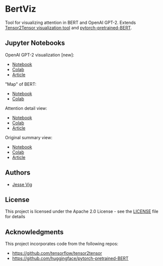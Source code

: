 # BertViz

Tool for visualizing attention in BERT and OpenAI GPT-2. Extends [Tensor2Tensor visualization tool](https://github.com/tensorflow/tensor2tensor/tree/master/tensor2tensor/visualization)  and [pytorch-pretrained-BERT](https://github.com/huggingface/pytorch-pretrained-BERT).

## Jupyter Notebooks

OpenAI GPT-2 visualization [new]:
 * [Notebook](https://github.com/jessevig/bertviz/blob/master/bertviz_map_gpt2.ipynb)
* [Colab](https://colab.research.google.com/drive/1RL5JYIUaVrSsyPDxyn6wBZn6W4JRnNoH)
* [Article](https://towardsdatascience.com/openai-gpt-2-understanding-language-generation-through-visualization-8252f683b2f8
)


"Map" of BERT:
 * [Notebook](https://github.com/jessevig/bertviz/blob/master/bertviz_map.ipynb)
* [Colab](https://colab.research.google.com/drive/1OmKa1PHPt5fzGmxstDObn5acUrdvjA_j)

Attention detail view:
* [Notebook](https://github.com/jessevig/bertviz/blob/master/bertviz_detail.ipynb) 
* [Colab](https://colab.research.google.com/drive/1Nlhh2vwlQdKleNMqpmLDBsAwrv_7NnrB)
* [Article](https://towardsdatascience.com/deconstructing-bert-part-2-visualizing-the-inner-workings-of-attention-60a16d86b5c1)

Original summary view:
* [Notebook](https://github.com/jessevig/bertviz/blob/master/bertviz_summary.ipynb)
* [Colab](https://colab.research.google.com/drive/1vlOJ1lhdujVjfH857hvYKIdKPTD9Kid8)
* [Article](https://towardsdatascience.com/deconstructing-bert-distilling-6-patterns-from-100-million-parameters-b49113672f77)

## Authors

* [Jesse Vig](https://github.com/jessevig)

## License

This project is licensed under the Apache 2.0 License - see the [LICENSE](LICENSE) file for details

## Acknowledgments

This project incorporates code from the following repos:
* https://github.com/tensorflow/tensor2tensor
* https://github.com/huggingface/pytorch-pretrained-BERT
